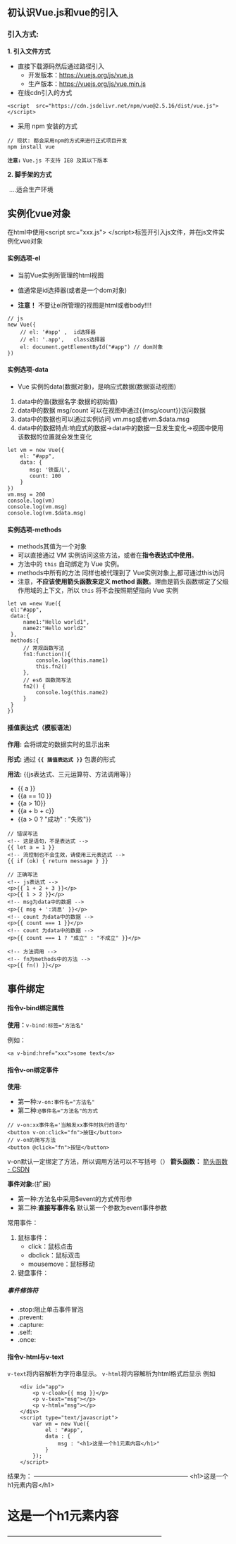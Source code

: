 ## 初认识Vue.js和vue的引入
### 引入方式:
**1. 引入文件方式**

-   直接下载源码然后通过路径引入
    -   开发版本：https://vuejs.org/js/vue.js
    -   生产版本：https://vuejs.org/js/vue.min.js
-   在线cdn引入的方式

``` {.js}
<script  src="https://cdn.jsdelivr.net/npm/vue@2.5.16/dist/vue.js"></script>
```

-   采用 npm 安装的方式

``` {.js}
// 现状: 都会采用npm的方式来进行正式项目开发
npm install vue 
```

**`注意:`** `Vue.js 不支持 IE8 及其以下版本`

**2. 脚手架的方式**

​ ....适合生产环境


## 实例化vue对象
在html中使用\<script src="xxx.js"> \</script>标签开引入js文件，并在js文件实例化vue对象

#### 实例选项-el
 
-   当前Vue实例所管理的html视图

-   值通常是id选择器(或者是一个dom对象)

-   **注意！** 不要让el所管理的视图是html或者body!!!!

``` {.js}
// js
new Vue({
    // el: '#app' ,  id选择器
    // el: '.app',   class选择器
    el: document.getElementById("#app") // dom对象
})
```

#### 实例选项-data

-   Vue 实例的data(数据对象)，是响应式数据(数据驱动视图)

1.  data中的值{数据名字:数据的初始值}
2.  data中的数据 msg/count 可以在视图中通过{{msg/count}}访问数据
3.  data中的数据也可以通过实例访问 vm.msg或者vm.\$data.msg
4.  data中的数据特点:响应式的数据-\>data中的数据一旦发生变化-\>视图中使用该数据的位置就会发生变化

``` {.js}
let vm = new Vue({
    el: "#app",
    data: {
       msg: '铁蛋儿',
       count: 100
    }
})
vm.msg = 200
console.log(vm)
console.log(vm.msg)
console.log(vm.$data.msg)
```

#### 实例选项-methods

-   methods其值为一个对象
-   可以直接通过 VM 实例访问这些方法，或者在**指令表达式中使用**。
-   方法中的 `this` 自动绑定为 Vue 实例。
-   methods中所有的方法 同样也被代理到了 Vue实例对象上,都可通过this访问
-   注意，**不应该使用箭头函数来定义 method
    函数**。理由是箭头函数绑定了父级作用域的上下文，所以 `this`
    将不会按照期望指向 Vue 实例

``` {.js}
let vm =new Vue({
 el:"#app",
 data:{
     name1:"Hello world1",
     name2:"Hello world2"
 },
 methods:{
     // 常规函数写法
     fn1:function(){
         console.log(this.name1)
         this.fn2()
     },
     // es6 函数简写法
     fn2() {
         console.log(this.name2)
     }
 }
})
```

#### 插值表达式（模板语法）

**作用:** 会将绑定的数据实时的显示出来

**形式:** 通过 **`{{ 插值表达式 }}`** 包裹的形式

**用法:** {{js表达式、三元运算符、方法调用等}}

-   {{ a }}
-   {{a == 10 }}
-   {{a \> 10}}
-   {{a + b + c}}
-   {{a \> 0 ? "成功" : "失败"}}

``` {.js}
// 错误写法
<!-- 这是语句，不是表达式 -->
{{ let a = 1 }}
<!-- 流控制也不会生效，请使用三元表达式 -->
{{ if (ok) { return message } }}
```

``` {.js}
// 正确写法
<!-- js表达式 -->
<p>{{ 1 + 2 + 3 }}</p>
<p>{{ 1 > 2 }}</p>
<!-- msg为data中的数据 -->
<p>{{ msg + ':消息' }}</p> 
<!-- count 为data中的数据 -->
<p>{{ count === 1 }}</p>
<!-- count 为data中的数据 -->
<p>{{ count === 1 ? "成立" : "不成立" }}</p>
```

``` {.js}
<!-- 方法调用 -->
<!-- fn为methods中的方法 -->
<p>{{ fn() }}</p>
```

## 事件绑定
#### 指令v-bind绑定属性
**使用：**`v-bind:标签="方法名"`

例如：
```
<a v-bind:href="xxx">some text</a>
```

#### 指令v-on绑定事件

**使用:**

-   第一种:`v-on:事件名="方法名"`
-   第二种:`@事件名="方法名"的方式`

``` {.js}
// v-on:xx事件名='当触发xx事件时执行的语句' 
<button v-on:click="fn">按钮</button>
// v-on的简写方法 
<button @click="fn">按钮</button>
```

v-on默认一定绑定了方法，所以调用方法可以不写括号（）
**箭头函数：**
[箭头函数 - CSDN](https://blog.csdn.net/qq_32614411/article/details/80897256)

**事件对象:**(扩展)
-   第一种:方法名中采用$event的方式传形参
-   第二种:**直接写事件名** 默认第一个参数为event事件参数

常用事件：
1. 鼠标事件：
   - click：鼠标点击
   - dbclick：鼠标双击
   - mousemove：鼠标移动
2. 键盘事件：

##### 事件修饰符
- .stop:阻止单击事件冒泡
- .prevent:
- .capture:
- .self:
- .once:

#### 指令v-html与v-text
`v-text`将内容解析为字符串显示。
`v-html`将内容解析为html格式后显示
例如
```
    <div id="app">
        <p v-cloak>{{ msg }}</p>
        <p v-text="msg"></p>
        <p v-html="msg"></p>        
    </div>
    <script type="text/javascript">
        var vm = new Vue({
            el : "#app",
            data : {
                msg : "<h1>这是一个h1元素内容</h1>"
            }
        });
    </script>
```
结果为：
—————————————————————————
\<h1>这是一个h1元素内容\</h1>
<h1>这是一个h1元素内容</h1>
—————————————————————————


<br>
<br>


